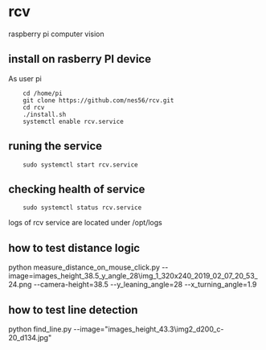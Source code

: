 # rcv
raspberry pi computer vision

## install on rasberry PI device

As user pi

```
    cd /home/pi
    git clone https://github.com/nes56/rcv.git
    cd rcv
    ./install.sh
    systemctl enable rcv.service
```

## runing the service

```
    sudo systemctl start rcv.service
```

## checking health of service

```
    sudo systemctl status rcv.service
```
logs of rcv service are located under /opt/logs


## how to test distance logic

python measure_distance_on_mouse_click.py --image=images_height_38.5_y_angle_28\img_1_320x240_2019_02_07_20_53_24.png --camera-height=38.5 --y_leaning_angle=28 --x_turning_angle=1.9

## how to test line detection
python find_line.py --image="images_height_43.3\img2_d200_c-20_d134.jpg"
